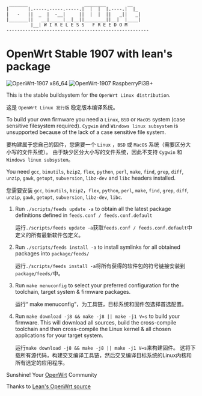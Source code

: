  ```
  _______                     ________        __
 |       |.-----.-----.-----.|  |  |  |.----.|  |_
 |   -   ||  _  |  -__|     ||  |  |  ||   _||   _|
 |_______||   __|_____|__|__||________||__|  |____|
          |__| W I R E L E S S   F R E E D O M
 -----------------------------------------------------
 
 ```
# OpenWrt Stable 1907 with lean's package

![OpenWrt-1907 x86_64](https://github.com/iyuangang/openwrt/workflows/OpenWrt-1907%20x86_64/badge.svg) ![OpenWrt-1907 RaspberryPi3B+](https://github.com/iyuangang/openwrt/workflows/OpenWrt-1907%20RaspberryPi3B+/badge.svg)

This is the stable buildsystem for the `OpenWrt Linux distribution`.

这是 `OpenWrt Linux 发行版` 稳定版本编译系统。


To build your own firmware you need a `Linux`, `BSD` or `MacOS` system (case sensitive filesystem required). `Cygwin` and `Windows linux subsystem` is unsupported because of the lack of a case sensitive file system.

要构建属于您自己的固件，您需要一个 `Linux` ，`BSD` 或 `MacOS` 系统（需要区分大小写的文件系统）。 由于缺少区分大小写的文件系统，因此不支持 `Cygwin` 和 `Windows linux subsystem`。

You need `gcc`, `binutils`, `bzip2`, `flex`, `python`, `perl`, `make`, `find`, `grep`, `diff`, `unzip`, `gawk`, `getopt`, `subversion`, `libz-dev` and `libc` headers installed.

您需要安装 `gcc`, `binutils`, `bzip2`，`flex`, `python`, `perl`, `make`, `find`, `grep`, `diff`, `unzip`, `gawk`, `getopt`, `subversion`, `libz-dev`, `libc`.

1. Run `./scripts/feeds update -a` to obtain all the latest package definitions defined in `feeds.conf / feeds.conf.default`

   运行`./scripts/feeds update -a`获取`feeds.conf / feeds.conf.default`中定义的所有最新软件包定义。

2. Run `./scripts/feeds install -a` to install symlinks for all obtained packages into `package/feeds/`

   运行`./scripts/feeds install -a`将所有获得的软件包的符号链接安装到`package/feeds/`中。

3. Run `make menuconfig` to select your preferred configuration for the toolchain, target system & firmware packages.

   运行“ make menuconfig”，为工具链，目标系统和固件包选择首选配置。

4. Run `make download -j8 && make -j8 || make -j1 V=s` to build your firmware. This will download all sources, build the cross-compile toolchain and then cross-compile the Linux kernel & all chosen applications for your target system.

   运行`make download -j8 && make -j8 || make -j1 V=s`来构建固件。 这将下载所有源代码，构建交叉编译工具链，然后交叉编译目标系统的Linux内核和所有选定的应用程序。

Sunshine!
	Your [OpenWrt](http://www.openwrt.org) Community
	
Thanks to 
	[Lean's OpenWrt source ](https://github.com/coolsnowwolf/lede)
